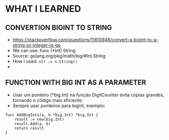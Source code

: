 # WHAT I LEARNED

## CONVERTION BIGINT TO STRING
- https://stackoverflow.com/questions/11810948/convert-a-bigint-to-a-string-or-integer-in-go
- We can use: func (*Int) String 
- Source: golang.org/pkg/math/big/#Int.String
- How I used: `str := n.String()`
- 

## FUNCTION WITH BIG INT AS A PARAMETER
- Usar um ponteiro (*big.Int) na função DigitCounter evita cópias grandes, tornando o código mais eficiente;
- Sempre usar ponteiros para bigint, exemplo:
```
func AddBigInts(a, b *big.Int) *big.Int {
	result := new(big.Int)
	result.Add(a, b)
	return result
}
```
